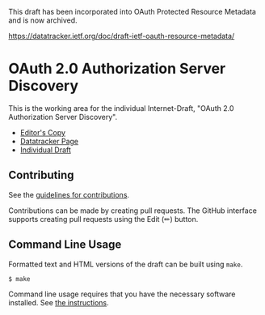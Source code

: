 This draft has been incorporated into OAuth Protected Resource Metadata and is now archived.

https://datatracker.ietf.org/doc/draft-ietf-oauth-resource-metadata/



# OAuth 2.0 Authorization Server Discovery

This is the working area for the individual Internet-Draft, "OAuth 2.0 Authorization Server Discovery".

* [Editor's Copy](https://aaronpk.github.io/oauth-authorization-server-discovery/#go.draft-parecki-oauth-authorization-server-discovery.html)
* [Datatracker Page](https://datatracker.ietf.org/doc/draft-parecki-oauth-authorization-server-discovery)
* [Individual Draft](https://datatracker.ietf.org/doc/html/draft-parecki-oauth-authorization-server-discovery)
<!--
* [Compare Editor's Copy to Individual Draft](https://aaronpk.github.io/oauth-authorization-server-discovery/#go.draft-parecki-oauth-authorization-server-discovery.diff)
-->

## Contributing

See the
[guidelines for contributions](https://github.com/aaronpk/oauth-authorization-server-discovery/blob/main/CONTRIBUTING.md).

Contributions can be made by creating pull requests.
The GitHub interface supports creating pull requests using the Edit (✏) button.


## Command Line Usage

Formatted text and HTML versions of the draft can be built using `make`.

```sh
$ make
```

Command line usage requires that you have the necessary software installed.  See
[the instructions](https://github.com/martinthomson/i-d-template/blob/main/doc/SETUP.md).

